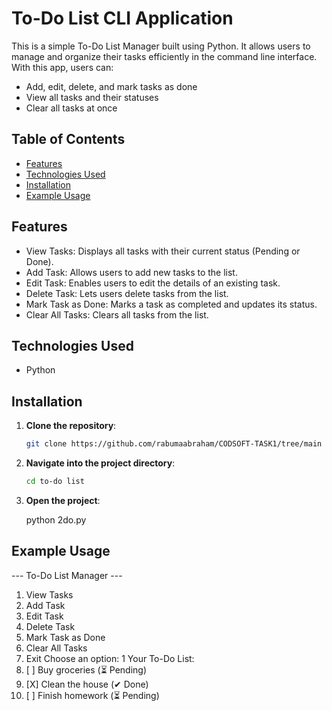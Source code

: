 # To-Do List CLI Application

This is a simple To-Do List Manager built using Python. It allows users to manage and organize their tasks efficiently in the command line interface. With this app, users can:

- Add, edit, delete, and mark tasks as done
- View all tasks and their statuses
- Clear all tasks at once

## Table of Contents

- [Features](#features)
- [Technologies Used](#technologies-used)
- [Installation](#installation)
- [Example Usage](#example-usage)

## Features

- View Tasks: Displays all tasks with their current status (Pending or Done).
- Add Task: Allows users to add new tasks to the list.
- Edit Task: Enables users to edit the details of an existing task.
- Delete Task: Lets users delete tasks from the list.
- Mark Task as Done: Marks a task as completed and updates its status.
- Clear All Tasks: Clears all tasks from the list.


## Technologies Used

- Python

## Installation

1. **Clone the repository**:

    ```bash
    git clone https://github.com/rabumaabraham/CODSOFT-TASK1/tree/main
    ```

2. **Navigate into the project directory**:

    ```bash
    cd to-do list
    ```

3. **Open the project**:

    python 2do.py

## Example Usage

--- To-Do List Manager ---
1. View Tasks
2. Add Task
3. Edit Task
4. Delete Task
5. Mark Task as Done
6. Clear All Tasks
7. Exit
Choose an option: 1
Your To-Do List:
1. [ ] Buy groceries (⏳ Pending)
2. [X] Clean the house (✔ Done)
3. [ ] Finish homework (⏳ Pending)

